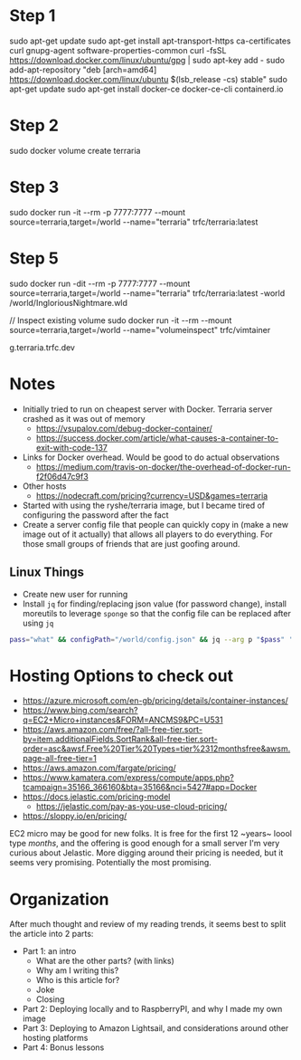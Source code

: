 # Step 1
sudo apt-get update
sudo apt-get install apt-transport-https ca-certificates curl gnupg-agent software-properties-common
curl -fsSL https://download.docker.com/linux/ubuntu/gpg | sudo apt-key add -
sudo add-apt-repository "deb [arch=amd64] https://download.docker.com/linux/ubuntu $(lsb_release -cs) stable"
sudo apt-get update
sudo apt-get install docker-ce docker-ce-cli containerd.io

# Step 2
sudo docker volume create terraria

# Step 3
sudo docker run -it --rm -p 7777:7777 --mount source=terraria,target=/world --name="terraria" trfc/terraria:latest

# Step 5
sudo docker run -dit --rm -p 7777:7777 --mount source=terraria,target=/world --name="terraria" trfc/terraria:latest -world /world/IngloriousNightmare.wld

// Inspect existing volume
sudo docker run -it --rm --mount source=terraria,target=/world --name="volumeinspect" trfc/vimtainer 


g.terraria.trfc.dev

# Notes

* Initially tried to run on cheapest server with Docker. Terraria server crashed as it was out of memory
  * https://vsupalov.com/debug-docker-container/
  * https://success.docker.com/article/what-causes-a-container-to-exit-with-code-137
* Links for Docker overhead. Would be good to do actual observations
  * https://medium.com/travis-on-docker/the-overhead-of-docker-run-f2f06d47c9f3
* Other hosts
  * https://nodecraft.com/pricing?currency=USD&games=terraria
* Started with using the ryshe/terraria image, but I became tired of configuring the password after the fact
* Create a server config file that people can quickly copy in (make a new image out of it actually) that allows all players to do everything. For those small groups of friends that are just goofing around.

 ## Linux Things
 
 * Create new user for running
 * Install `jq` for finding/replacing json value (for password change), install moreutils to leverage `sponge` so that the config file can be replaced after using `jq`
 
```bash 
pass="what" && configPath="/world/config.json" && jq --arg p "$pass" '.ServerPassword=$p' $configPath | sponge $configPath
```

# Hosting Options to check out

* https://azure.microsoft.com/en-gb/pricing/details/container-instances/
* https://www.bing.com/search?q=EC2+Micro+instances&FORM=ANCMS9&PC=U531
* https://aws.amazon.com/free/?all-free-tier.sort-by=item.additionalFields.SortRank&all-free-tier.sort-order=asc&awsf.Free%20Tier%20Types=tier%2312monthsfree&awsm.page-all-free-tier=1
* https://aws.amazon.com/fargate/pricing/
* https://www.kamatera.com/express/compute/apps.php?tcampaign=35166_366160&bta=35166&nci=5427#app=Docker
* https://docs.jelastic.com/pricing-model
  * https://jelastic.com/pay-as-you-use-cloud-pricing/
* https://sloppy.io/en/pricing/
  
EC2 micro may be good for new folks. It is free for the first 12 ~years~ loool type *months*, and the offering is good enough for a small server
I'm very curious about Jelastic. More digging around their pricing is needed, but it seems very promising. Potentially the most promising.


# Organization

After much thought and review of my reading trends, it seems best to split the article into 2 parts:

* Part 1: an intro
  * What are the other parts? (with links)
  * Why am I writing this?
  * Who is this article for?  
  * Joke
  * Closing
* Part 2: Deploying locally and to RaspberryPI, and why I made my own image
* Part 3: Deploying to Amazon Lightsail, and considerations around other hosting platforms
* Part 4: Bonus lessons
